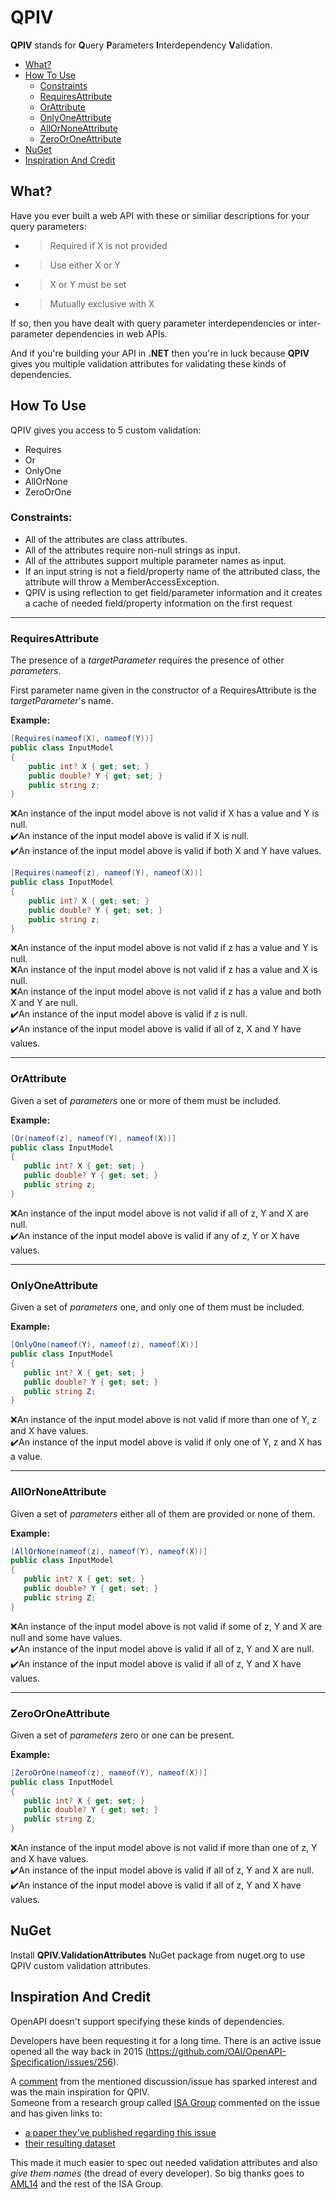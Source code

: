 # QPIV

**QPIV** stands for **Q**uery **P**arameters **I**nterdependency **V**alidation.
- [What?](#what?)
- [How To Use](#how-to-use)
	- [Constraints](#constraints)
	- [RequiresAttribute](#requiresattribute)
	- [OrAttribute](#orattribute)
	- [OnlyOneAttribute](#onlyoneattribute)
	- [AllOrNoneAttribute](#allornoneattribute)
	- [ZeroOrOneAttribute](#zerooroneattribute)
- [NuGet](#nuget)
- [Inspiration And Credit](#inspiration-and-credit)


## What?

Have you ever built a web API with these or similiar descriptions for your query parameters:
- > Required if X is not provided
- > Use either X or Y
- > X or Y must be set
- > Mutually exclusive with X

If so, then you have dealt with query parameter interdependencies or inter-parameter dependencies in web APIs.

And if you&#39;re building your API in **.NET** then you&#39;re in luck because **QPIV** gives you multiple validation attributes for validating these kinds of dependencies.


## How To Use
QPIV gives you access to 5 custom validation:
- Requires
- Or
- OnlyOne
- AllOrNone
- ZeroOrOne

### Constraints:
- All of the attributes are class attributes.
- All of the attributes require non-null strings as input.
- All of the attributes support multiple parameter names as input.
- If an input string is not a field/property name of the attributed class, the attribute will throw a MemberAccessException.
- QPIV is using reflection to get field/parameter information and it creates a cache of needed field/property information on the first request


------------


### RequiresAttribute
The presence of a *targetParameter*  requires the presence of other *parameters*.

First parameter name given in the constructor of a RequiresAttribute is the *targetParameter*&#39;s name.

**Example:**
```cs
[Requires(nameof(X), nameof(Y))]
public class InputModel
{
    public int? X { get; set; }
    public double? Y { get; set; }
    public string z;
}
```
:x:An instance of the input model above is not valid if X has a value and Y is null.  
:heavy_check_mark:An instance of the input model above is valid if X is null.  
:heavy_check_mark:An instance of the input model above is valid if both X and Y have values.  

```cs
[Requires(nameof(z), nameof(Y), nameof(X))]
public class InputModel
{
    public int? X { get; set; }
    public double? Y { get; set; }
    public string z;
}
```
:x:An instance of the input model above is not valid if z has a value and Y is null.  
:x:An instance of the input model above is not valid if z has a value and X is null.  
:x:An instance of the input model above is not valid if z has a value and both X and Y are null.  
:heavy_check_mark:An instance of the input model above is valid if z is null.  
:heavy_check_mark:An instance of the input model above is valid if all of z, X and Y have values.  


------------


### OrAttribute
 Given a set of *parameters* one or more of them must be included.
 
 **Example:**
 ```cs
[Or(nameof(z), nameof(Y), nameof(X))]
public class InputModel
{
    public int? X { get; set; }
    public double? Y { get; set; }
    public string z;
}
```
:x:An instance of the input model above is not valid if all of z, Y and X are null.  
:heavy_check_mark:An instance of the input model above is valid if any of z, Y or X have values.  


------------


### OnlyOneAttribute
Given a set of *parameters* one, and only one of them must be included.

 **Example:**
 ```cs
[OnlyOne(nameof(Y), nameof(z), nameof(X))]
public class InputModel
{
    public int? X { get; set; }
    public double? Y { get; set; }
    public string Z;
}
```
:x:An instance of the input model above is not valid if more than one of Y, z and X have values.  
:heavy_check_mark:An instance of the input model above is valid if only one of Y, z and X has a value.  


------------


### AllOrNoneAttribute
Given a set of *parameters* either all of them are provided or none of them.

 **Example:**
 ```cs
[AllOrNone(nameof(z), nameof(Y), nameof(X))]
public class InputModel
{
    public int? X { get; set; }
    public double? Y { get; set; }
    public string Z;
}
```
:x:An instance of the input model above is not valid if some of z, Y and X are null and some have values.  
:heavy_check_mark:An instance of the input model above is valid if all of z, Y and X are null.  
:heavy_check_mark:An instance of the input model above is valid if all of z, Y and X have values.  


------------


### ZeroOrOneAttribute
Given a set of *parameters*  zero or one can be present.

 **Example:**
 ```cs
[ZeroOrOne(nameof(z), nameof(Y), nameof(X))]
public class InputModel
{
    public int? X { get; set; }
    public double? Y { get; set; }
    public string Z;
}
```
:x:An instance of the input model above is not valid if more than one of z, Y and X have values.  
:heavy_check_mark:An instance of the input model above is valid if all of z, Y and X are null.  
:heavy_check_mark:An instance of the input model above is valid if all of z, Y and X have values.  

## NuGet
Install **QPIV.ValidationAttributes** NuGet package from nuget.org to use QPIV custom validation attributes.


## Inspiration And Credit
OpenAPI doesn&#39;t support specifying these kinds of dependencies.

Developers have been requesting it for a long time. There is an active issue opened all the way back in 2015 (https://github.com/OAI/OpenAPI-Specification/issues/256).

A [comment](https://github.com/OAI/OpenAPI-Specification/issues/256#issuecomment-547569202 "comment") from the mentioned discussion/issue has sparked interest and was the main inspiration for QPIV.  
Someone from a research group called [ISA Group](https://www.isa.us.es/3.0/ "ISA Group") commented on the issue and has given links to:
- [a paper they&#39;ve published regarding this issue](https://personal.us.es/amarlop/wp-content/uploads/2019/10/A-Catalogue-of-Inter-Parameter-Dependencies-in-RESTful-Web-APIs.pdf "a paper they've published regarding this issue")
- [their resulting dataset](https://drive.google.com/file/d/1VoD2iaiqOCTHyaS6Q6Xa0SB-3KVn4X-_/view "resulting dataset")

This made it much easier to spec out needed validation attributes and also *give them names* (the dread of every developer). So big thanks goes to [AML14](https://github.com/AML14 "AML14") and the rest of the ISA Group.
